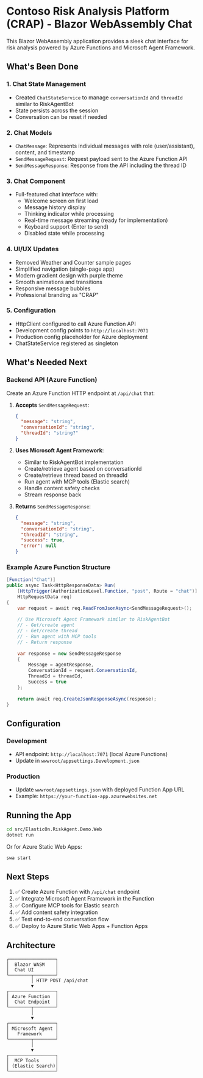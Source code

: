# Contoso Risk Analysis Platform (CRAP) - Blazor WebAssembly Chat

This Blazor WebAssembly application provides a sleek chat interface for risk analysis powered by Azure Functions and Microsoft Agent Framework.

## What's Been Done

### 1. **Chat State Management**
- Created `ChatStateService` to manage `conversationId` and `threadId` similar to RiskAgentBot
- State persists across the session
- Conversation can be reset if needed

### 2. **Chat Models**
- `ChatMessage`: Represents individual messages with role (user/assistant), content, and timestamp
- `SendMessageRequest`: Request payload sent to the Azure Function API
- `SendMessageResponse`: Response from the API including the thread ID

### 3. **Chat Component**
- Full-featured chat interface with:
  - Welcome screen on first load
  - Message history display
  - Thinking indicator while processing
  - Real-time message streaming (ready for implementation)
  - Keyboard support (Enter to send)
  - Disabled state while processing

### 4. **UI/UX Updates**
- Removed Weather and Counter sample pages
- Simplified navigation (single-page app)
- Modern gradient design with purple theme
- Smooth animations and transitions
- Responsive message bubbles
- Professional branding as "CRAP"

### 5. **Configuration**
- HttpClient configured to call Azure Function API
- Development config points to `http://localhost:7071`
- Production config placeholder for Azure deployment
- ChatStateService registered as singleton

## What's Needed Next

### Backend API (Azure Function)

Create an Azure Function HTTP endpoint at `/api/chat` that:

1. **Accepts** `SendMessageRequest`:
   ```json
   {
     "message": "string",
     "conversationId": "string",
     "threadId": "string?" 
   }
   ```

2. **Uses Microsoft Agent Framework**:
   - Similar to RiskAgentBot implementation
   - Create/retrieve agent based on conversationId
   - Create/retrieve thread based on threadId
   - Run agent with MCP tools (Elastic search)
   - Handle content safety checks
   - Stream response back

3. **Returns** `SendMessageResponse`:
   ```json
   {
     "message": "string",
     "conversationId": "string",
     "threadId": "string",
     "success": true,
     "error": null
   }
   ```

### Example Azure Function Structure

```csharp
[Function("Chat")]
public async Task<HttpResponseData> Run(
    [HttpTrigger(AuthorizationLevel.Function, "post", Route = "chat")] 
    HttpRequestData req)
{
    var request = await req.ReadFromJsonAsync<SendMessageRequest>();
    
    // Use Microsoft Agent Framework similar to RiskAgentBot
    // - Get/create agent
    // - Get/create thread
    // - Run agent with MCP tools
    // - Return response
    
    var response = new SendMessageResponse
    {
        Message = agentResponse,
        ConversationId = request.ConversationId,
        ThreadId = threadId,
        Success = true
    };
    
    return await req.CreateJsonResponseAsync(response);
}
```

## Configuration

### Development
- API endpoint: `http://localhost:7071` (local Azure Functions)
- Update in `wwwroot/appsettings.Development.json`

### Production
- Update `wwwroot/appsettings.json` with deployed Function App URL
- Example: `https://your-function-app.azurewebsites.net`

## Running the App

```bash
cd src/ElasticOn.RiskAgent.Demo.Web
dotnet run
```

Or for Azure Static Web Apps:
```bash
swa start
```

## Next Steps

1. ✅ Create Azure Function with `/api/chat` endpoint
2. ✅ Integrate Microsoft Agent Framework in the Function
3. ✅ Configure MCP tools for Elastic search
4. ✅ Add content safety integration
5. ✅ Test end-to-end conversation flow
6. ✅ Deploy to Azure Static Web Apps + Function Apps

## Architecture

```
┌─────────────────┐
│  Blazor WASM    │
│  Chat UI        │
└────────┬────────┘
         │ HTTP POST /api/chat
         ▼
┌─────────────────┐
│ Azure Function  │
│  Chat Endpoint  │
└────────┬────────┘
         │
         ▼
┌─────────────────┐
│ Microsoft Agent │
│   Framework     │
└────────┬────────┘
         │
         ▼
┌─────────────────┐
│  MCP Tools      │
│ (Elastic Search)│
└─────────────────┘
```
